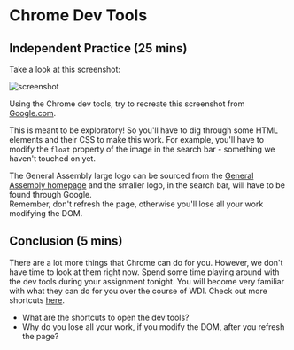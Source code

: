 # Chrome Dev Tools

## Independent Practice \(25 mins\)

Take a look at this screenshot:

![screenshot](https://i.imgur.com/5ruzGhc.png)

Using the Chrome dev tools, try to recreate this screenshot from [Google.com](http://www.google.com).

This is meant to be exploratory! So you'll have to dig through some HTML elements and their CSS to make this work. For example, you'll have to modify the `float` property of the image in the search bar - something we haven't touched on yet.

The General Assembly large logo can be sourced from the [General Assembly homepage](https://generalassemb.ly/) and the smaller logo, in the search bar, will have to be found through Google.  
Remember, don't refresh the page, otherwise you'll lose all your work modifying the DOM.

## Conclusion \(5 mins\)

There are a lot more things that Chrome can do for you. However, we don't have time to look at them right now. Spend some time playing around with the dev tools during your assignment tonight. You will become very familiar with what they can do for you over the course of WDI. Check out more shortcuts [here](https://developer.chrome.com/devtools/docs/shortcuts).

* What are the shortcuts to open the dev tools?
* Why do you lose all your work, if you modify the DOM, after you refresh the page?

